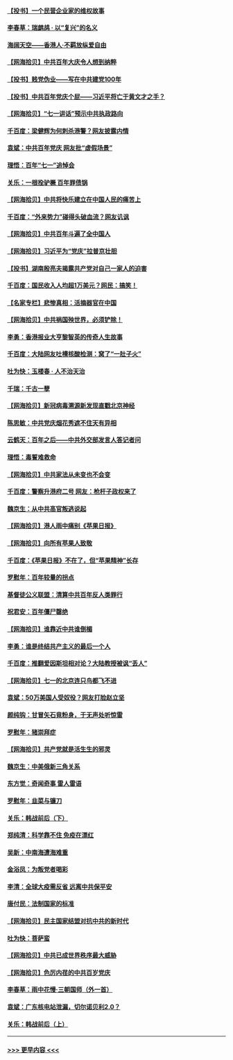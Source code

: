 #### [【投书】一个民营企业家的维权故事](../pages/nsc993/n13070932.md?t=07061651) 
#### [李春草：瑞鹧鸪 · 以“复兴”的名义](../pages/nsc993/n13069984.md?t=07061651) 
#### [海阔天空——香港⼈·不羁放纵爱⾃由](../pages/nsc993/n13069407.md?t=07061651) 
#### [【网海拾贝】中共百年大庆令人想到纳粹](../pages/nsc993/n13068483.md?t=07061651) 
#### [【投书】贱党伪业——写在中共建党100年](../pages/nsc993/n13067843.md?t=07061651) 
#### [【投书】中共百年党庆个屁——习近平将亡于黄文才之手？](../pages/nsc993/n13067425.md?t=07061651) 
#### [【网海拾贝】“七一讲话”预示中共执政路向](../pages/nsc993/n13066434.md?t=07061651) 
#### [千百度：梁健辉为何刺杀港警？网友披露内情](../pages/nsc993/n13066979.md?t=07061651) 
#### [袁斌：中共百年党庆 网友批“虚假场景”](../pages/nsc993/n13066385.md?t=07061651) 
#### [理悟：百年“七一”追悼会](../pages/nsc993/n13066106.md?t=07061651) 
#### [关乐：一根拴驴橛 百年罪债锅](../pages/nsc993/n13066089.md?t=07061651) 
#### [【网海拾贝】中共将快乐建立在中国人民的痛苦上](../pages/nsc993/n13064939.md?t=07061651) 
#### [千百度：“外来势力”碰得头破血流？网友讥讽](../pages/nsc993/n13064878.md?t=07061651) 
#### [【网海拾贝】中共百年斗遍了全中国人](../pages/nsc993/n13060020.md?t=07061651) 
#### [【网海拾贝】习近平为“党庆”拉普京壮胆](../pages/nsc993/n13057781.md?t=07061651) 
#### [【投书】湖南殷亮夫揭露共产党对自己一家人的迫害](../pages/nsc993/n13057744.md?t=07061651) 
#### [千百度：国民收入人均超1万美元？网民：搞笑！](../pages/nsc993/n13057692.md?t=07061651) 
#### [【名家专栏】悲惨真相：活摘器官在中国](../pages/nsc993/n13056611.md?t=07061651) 
#### [【网海拾贝】中共祸国殃世界，必须铲除！](../pages/nsc993/n13056011.md?t=07061651) 
#### [李勇：香港报业大亨黎智英的传奇人生故事](../pages/nsc993/n13055258.md?t=07061651) 
#### [千百度：大陆网友吐槽核酸检测：窝了“一肚子火”](../pages/nsc993/n13055194.md?t=07061651) 
#### [吐为快：玉楼春 · 人不治天治](../pages/nsc993/n13054028.md?t=07061651) 
#### [千瑞：千古一孽](../pages/nsc993/n13054016.md?t=07061651) 
#### [【网海拾贝】新冠病毒溯源新发现直戳北京神经](../pages/nsc993/n13052425.md?t=07061651) 
#### [陈思敏：中共党庆烟花秀遮不住天有异相](../pages/nsc993/n13052020.md?t=07061651) 
#### [云鹤天：百年之后——中共外交部发言人答记者问](../pages/nsc993/n13051604.md?t=07061651) 
#### [理悟：毒誓难救命](../pages/nsc993/n13051601.md?t=07061651) 
#### [【网海拾贝】中共家法从未变也不会变](../pages/nsc993/n13050366.md?t=07061651) 
#### [千百度：警察升港府二号 网友：枪杆子政权来了](../pages/nsc993/n13050261.md?t=07061651) 
#### [魏京生：从中共高官叛逃说起](../pages/nsc993/n13048997.md?t=07061651) 
#### [【网海拾贝】港人雨中痛别《苹果日报》](../pages/nsc993/n13048941.md?t=07061651) 
#### [【网海拾贝】向所有苹果人致敬](../pages/nsc993/n13046795.md?t=07061651) 
#### [千百度：《苹果日报》不在了，但“苹果精神”长存](../pages/nsc993/n13046703.md?t=07061651) 
#### [罗慰年：百年较量的拐点](../pages/nsc993/n13046542.md?t=07061651) 
#### [基督徒公义联盟：清算中共百年反人类罪行](../pages/nsc993/n13046499.md?t=07061651) 
#### [祝君安：百年僵尸罄绝](../pages/nsc993/n13045595.md?t=07061651) 
#### [【网海拾贝】谁靠近中共谁倒楣](../pages/nsc993/n13044667.md?t=07061651) 
#### [李勇：谁是终结共产主义的最后一个人](../pages/nsc993/n13044397.md?t=07061651) 
#### [千百度：推翻爱因斯坦相对论？大陆教授被讽“丢人”](../pages/nsc993/n13043908.md?t=07061651) 
#### [【网海拾贝】七一的北京连只鸟都飞不进](../pages/nsc993/n13041377.md?t=07061651) 
#### [袁斌：50万美国人受奴役？网友打脸赵立坚](../pages/nsc993/n13041330.md?t=07061651) 
#### [颜纯钩：甘冒矢石竟粉身，于无声处听惊雷](../pages/nsc993/n13041140.md?t=07061651) 
#### [罗慰年：猪崇拜症](../pages/nsc993/n13041071.md?t=07061651) 
#### [【网海拾贝】共产党就是活生生的邪灵](../pages/nsc993/n13036627.md?t=07061651) 
#### [魏京生：中美俄新三角关系](../pages/nsc993/n13035986.md?t=07061651) 
#### [东方觉：奇闻奇事 雷人雷语](../pages/nsc993/n13035878.md?t=07061651) 
#### [罗慰年：韭菜与镰刀](../pages/nsc993/n13034374.md?t=07061651) 
#### [关乐：韩战前后（下）](../pages/nsc993/n13034113.md?t=07061651) 
#### [郑纯清：科学靠不住 免疫在漂红](../pages/nsc993/n13034093.md?t=07061651) 
#### [吴新：中南海遭海难重](../pages/nsc993/n13034084.md?t=07061651) 
#### [金浴凤：为叛党者喝彩](../pages/nsc993/n13034058.md?t=07061651) 
#### [李清：全球大疫需反省 远离中共保平安](../pages/nsc993/n13033784.md?t=07061651) 
#### [唐付民：法制国家的标准](../pages/nsc993/n13032944.md?t=07061651) 
#### [【网海拾贝】民主国家结盟对抗中共的新时代](../pages/nsc993/n13031717.md?t=07061651) 
#### [吐为快：菩萨蛮](../pages/nsc993/n13030033.md?t=07061651) 
#### [【网海拾贝】中共已成世界秩序最大威胁](../pages/nsc993/n13028138.md?t=07061651) 
#### [【网海拾贝】色厉内荏的中共百岁党庆](../pages/nsc993/n13025582.md?t=07061651) 
#### [李春草：雨中花慢‧三朝国师（外一首）](../pages/nsc993/n13025567.md?t=07061651) 
#### [袁斌：广东核电站泄漏，切尔诺贝利2.0？](../pages/nsc993/n13025475.md?t=07061651) 
#### [关乐：韩战前后（上）](../pages/nsc993/n13025387.md?t=07061651) 

----
#### [ >>> 更早内容 <<< ](../indexes/nsc993-earlier.md)
